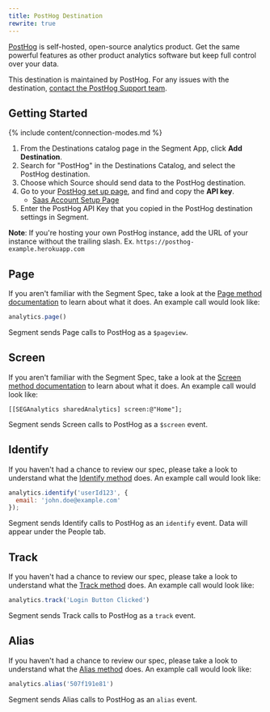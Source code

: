 ```yaml
---
title: PostHog Destination
rewrite: true
---
```

[PostHog](https://posthog.com/?utm_source=segmentio&utm_medium=docs&utm_campaign=partners) is self-hosted, open-source analytics product. Get the same powerful features as other product analytics software but keep full control over your data.

This destination is maintained by PostHog. For any issues with the destination, [contact the PostHog Support team](mailto:hey@posthog.com).

## Getting Started

{% include content/connection-modes.md %}

1. From the Destinations catalog page in the Segment App, click **Add Destination**.
2. Search for "PostHog" in the Destinations Catalog, and select the PostHog destination.
3. Choose which Source should send data to the PostHog destination.
4. Go to your [PostHog set up page](https://app.posthog.com/setup), and find and copy the **API key**.
    - [Saas Account Setup Page](https://app.posthog.com/setup)
6. Enter the PostHog API Key that you copied in the PostHog destination settings in Segment.

**Note**: If you're hosting your own PostHog instance, add the URL of your instance without the trailing slash. Ex. `https://posthog-example.herokuapp.com`

## Page

If you aren't familiar with the Segment Spec, take a look at the [Page method documentation](https://segment.com/docs/connections/spec/page/) to learn about what it does. An example call would look like:

```js
analytics.page()
```

Segment sends Page calls to PostHog as a `$pageview`.


## Screen

If you aren't familiar with the Segment Spec, take a look at the [Screen method documentation](https://segment.com/docs/connections/spec/screen/) to learn about what it does. An example call would look like:

```obj
[[SEGAnalytics sharedAnalytics] screen:@"Home"];
```

Segment sends Screen calls to PostHog as a `$screen` event.


## Identify

If you haven't had a chance to review our spec, please take a look to understand what the [Identify method](https://segment.com/docs/connections/spec/identify/) does. An example call would look like:

```js
analytics.identify('userId123', {
  email: 'john.doe@example.com'
});
```

Segment sends Identify calls to PostHog as an `identify` event. Data will appear under the People tab.


## Track

If you haven't had a chance to review our spec, please take a look to understand what the [Track method](https://segment.com/docs/connections/spec/track/) does. An example call would look like:

```js
analytics.track('Login Button Clicked')
```

Segment sends Track calls to PostHog as a `track` event.

## Alias

If you haven't had a chance to review our spec, please take a look to understand what the [Alias method](https://segment.com/docs/connections/spec/alias/) does. An example call would look like:

```js
analytics.alias('507f191e81')
```

Segment sends Alias calls to PostHog as an `alias` event.
